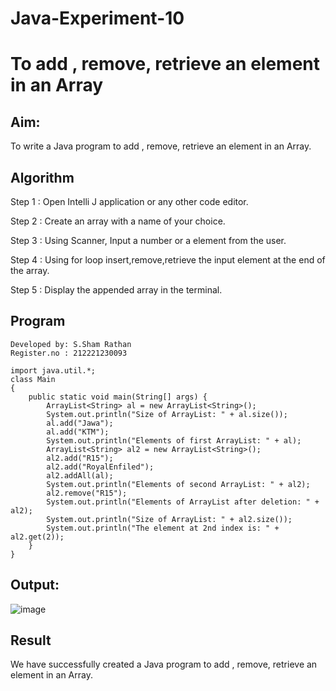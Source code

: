 # Java-Experiment-10
# To add , remove, retrieve an element in an Array

## Aim:
  To write a Java program to add , remove, retrieve an element in an Array.
  
## Algorithm

Step 1 : Open Intelli J application or any other code editor.

Step 2 : Create an array with a name of your choice.

Step 3 : Using Scanner, Input a number or a element from the user.

Step 4 : Using for loop insert,remove,retrieve the input element at the end of the array.

Step 5 : Display the appended array in the terminal.

## Program
```
Developed by: S.Sham Rathan
Register.no : 212221230093

import java.util.*;
class Main
{
    public static void main(String[] args) {
        ArrayList<String> al = new ArrayList<String>();
        System.out.println("Size of ArrayList: " + al.size());
        al.add("Jawa");
        al.add("KTM");
        System.out.println("Elements of first ArrayList: " + al);
        ArrayList<String> al2 = new ArrayList<String>();
        al2.add("R15");
        al2.add("RoyalEnfiled");
        al2.addAll(al);
        System.out.println("Elements of second ArrayList: " + al2);
        al2.remove("R15");
        System.out.println("Elements of ArrayList after deletion: " + al2);
        System.out.println("Size of ArrayList: " + al2.size());
        System.out.println("The element at 2nd index is: " + al2.get(2));
    }
}

```


## Output:
![image](https://github.com/ShamRathan/Java-Experiment-10/assets/93587823/d9aef3d4-196f-4745-b65b-30519559277f)


## Result 
  We have successfully created a Java program to  add , remove, retrieve an element in an Array.
